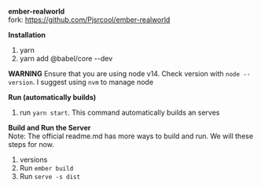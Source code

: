**ember-realworld**\
fork: https://github.com/Pjsrcool/ember-realworld

**Installation**
1. yarn
2. yarn add @babel/core --dev

**WARNING**
Ensure that you are using node v14. Check version with `node --version`. I suggest using `nvm` to manage node 

**Run (automatically builds)**
1. run `yarn start`. This command automatically builds an serves

**Build and Run the Server**\
Note: The official readme.md has more ways to build and run. We will these steps for now.
1. versions
2. Run `ember build`
3. Run `serve -s dist`

